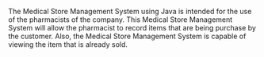 
The Medical Store Management System using Java is intended for the use of the pharmacists of the company. This Medical Store Management System will allow the pharmacist to record items that are being purchase by the customer. Also, the Medical Store Management System is capable of viewing the item that is already sold. 